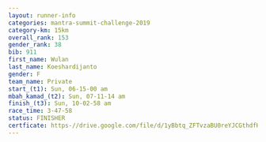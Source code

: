 ```yaml
---
layout: runner-info 
categories: mantra-summit-challenge-2019 
category-km: 15km 
overall_rank: 153
gender_rank: 38
bib: 911
first_name: Wulan
last_name: Koeshardijanto
gender: F
team_name: Private
start_(t1): Sun, 06-15-00 am
mbah_kamad_(t2): Sun, 07-11-14 am
finish_(t3): Sun, 10-02-58 am
race_time: 3-47-58
status: FINISHER
certficate: https-//drive.google.com/file/d/1yBbtq_ZFTvzaBU0reYJCGthdfHqoSZet/view?usp=sharing
---
```

